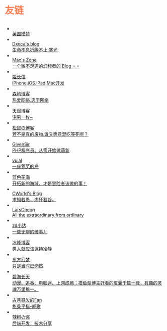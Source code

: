 <!DOCTYPE html>
<html lang="en">
<head>
    <meta charset="UTF-8">
    <meta name="viewport" content="width=device-width, initial-scale=1.0">
    <link rel="stylesheet" href="https://cdn.jsdelivr.net/gh/martinniee/CDN@1.0/myNavCss.css">
     <style>
         .linkNav .item{
             font-weight: bold;
             font-size: 30px;
             color:coral;
         }
     </style>
    <title>链接</title>
</head>
<body>
    <div class="linkNav">
        <p class="item">友链</p>
        <ul class="link-item">
            <a class="link" href="https:www.bing.com" target="_blank">
                <li >
                    <img src="https://img-blog.csdnimg.cn/20200503171928463.jpg" alt="">
                    <div class="des">英国模特 </div>
                </li>
            </a>
            <a class="link" href="http://dxoca.cn" target="_blank">
                <li >
                    <img src="http://dxoca.cn/image/headPortrait.jpg" alt="">
                    <div class="des">Dxoca's blog <br/> 生命不息折腾不止.寒光</div>
                </li>
            </a>
             <a class="link" href="http://blog.maxxsoft.net/" target="_blank">
                <li >
                    <img src="http://imglf3.nosdn.127.net/img/cDJQc3lpUHNKRjNxb3RWS2RhZVpqalZyL2h5Ty9Sby9mT05SNDAvT3crNk1BYy9uYlZESERnPT0.jpg?imageView&thumbnail=64x64&quality=90&type=jpg" alt="">
                    <div class="des">Max's Zone<br/> 一个微不足道的幻想者的 Blog = =</div>
                </li>
            </a>
             <a class="link" href="https://blog.isoyu.com/" target="_blank">
                <li >
                    <img src="https://blog.isoyu.com/wp-content/uploads/2015/12/1128902881.png" alt="">
                    <div class="des">姬长信<br/> iPhone,iOS,iPad,Mac开发</div>
                </li>
            </a>
            <a class="link" href="https://www.isenyu.cn" target="_blank">
                <li >
                    <img src="https://pic.isenyu.cn/imgs/2019/07/f97437e9de2b6aee.png" alt="">
                    <div class="des">森屿博客<br/> 热爱网络,忠于网络</div>
                </li>
            </a>
            <a class="link" href="https://www.you2php.com" target="_blank">
                <li >
                    <img src="https://www.you2php.com/favicon.ico" alt="">
                    <div class="des">天润博客<br/> 宅男一枚~</div>
                </li>
            </a>
            <a class="link" href=" https://doge.uk" target="_blank">
                <li >
                    <img src="https://doge.uk/images/avatar.png" alt="">
                    <div class="des">松鼠の博客<br/> 若不是真的废物,谁又愿意混吃等死呢？</div>
                </li>
            </a>
            <a class="link" href="https://blog.givensir.cn" target="_blank">
                <li >
                    <img src="https://givensir.oss-cn-hangzhou.aliyuncs.com/logo.jpg" alt="">
                    <div class="des">GivenSir<br/> PHP程序员、从零开始做萌新</div>
                </li>
            </a>
            <a class="link" href="https://vuial.cn" target="_blank">
                <li >
                    <img src="https://vuial.cn/img/vuial.png" alt="">
                    <div class="des">vuial<br/>一座荒芜的岛</div>
                </li>
            </a>
            <a class="link" href="https://www.great999.cn" target="_blank">
                <li >
                    <img src="https://www.great999.cn/cdn/logo.png" alt="">
                    <div class="des">蓝色花海<br/>开拓新的海域，才是冒险者该做的事！</div>
                </li>
            </a>
            <a class="link" href="https://blog.cworld.top/" target="_blank">
                <li >
                    <img src=" https://www.gravatar.com/avatar/85b870f6b1a177981d3e9566e3ad7264?s=200" alt="">
                    <div class="des">CWorld's Blog<br/>求知若愚，虚怀若谷。</div>
                </li>
            </a>
            <a class="link" href="https://www.larscheng.com/" target="_blank">
                <li >
                    <img src=" http://larscheng.coding.me/img/001.gif" alt="">
                    <div class="des">LarsCheng<br/> All the extraordinary from ordinary</div>
                </li>
            </a>
            <a class="link" href=" https://zhangda.xyz" target="_blank">
                <li >
                    <img src=" https://zhangda.xyz/logo.jpg" alt="">
                    <div class="des">zd小达<br/> 一些无聊的破事儿</div>
                </li>
            </a>
            <a class="link" href="http://www.ad-s.cn/" target="_blank">
                <li >
                    <img src="https://tp.corli.cn/data/f_37774230.jpg" alt="">
                    <div class="des">冰峰博客<br/> 男人就应该保持冷静</div>
                </li>
            </a>
            <a class="link" href="https://blog.badapple.pro/" target="_blank">
                <li >
                    <img src="https://secure.gravatar.com/avatar/dbccf13f3f9601f2b33ae81ddf6444ae?s=640" alt="">
                    <div class="des">东方幻梦<br/> 只是当时已惘然</div>
                </li>
            </a>
            <a class="link" href="https://www.yuanshuli.com/" target="_blank">
                <li >
                    <img src="https://www.yuanshuli.com/content/uploadfile/201801/b7d61516175646.jpg" alt="">
                    <div class="des">碧海长天<br/> 动漫、追番、电脑迷、上网成瘾；摸鱼型博主好看的皮囊千篇一律，有趣的灵魂万里挑一。</div>
                </li>
            </a>
            <a class="link" href="http://www.yokiweb.top/" target="_blank">
                <li >
                    <img src="http://www.yokiweb.top/img/avatar.jpg" alt="">
                    <div class="des">古月哥欠的Fan<br/> 格桑平措-胡歌</div>
                </li>
            </a>
            <a class="link" href=" https://removeif.github.io" target="_blank">
                <li >
                    <img src="https://removeif.github.io/images/tuzi.jpg" alt="">
                    <div class="des">辣椒の酱<br/> 后端开发，技术分享</div>
                </li>
            </a>
        </ul>
    </div>
    
    
</body>
</html>

